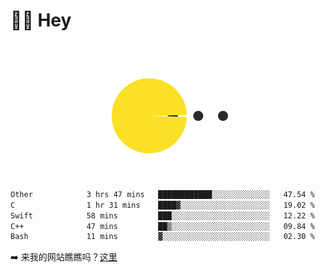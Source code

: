 
# 👋🏻 Hey
<div align="center">
	<br>
	<img src="https://raw.githubusercontent.com/Aniket965/Aniket965/master/pacman.svg?sanitize=true" width="200" height="200">
	<br>
</div>

<!--START_SECTION:waka-->

```txt
Other            3 hrs 47 mins   ████████████░░░░░░░░░░░░░   47.54 %
C                1 hr 31 mins    ████▓░░░░░░░░░░░░░░░░░░░░   19.02 %
Swift            58 mins         ███░░░░░░░░░░░░░░░░░░░░░░   12.22 %
C++              47 mins         ██▒░░░░░░░░░░░░░░░░░░░░░░   09.84 %
Bash             11 mins         ▓░░░░░░░░░░░░░░░░░░░░░░░░   02.30 %
```

<!--END_SECTION:waka-->

 ➡️  来我的网站瞧瞧吗？[这里](https://www.shaolongfei.com)
